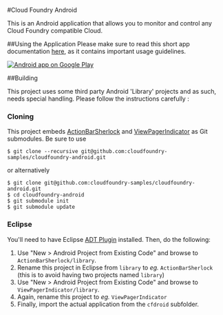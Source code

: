 #Cloud Foundry Android

This is an Android application that allows you to monitor and control any Cloud Foundry compatible Cloud.

##Using the Application
Please make sure to read this short app documentation [here](https://github.com/cloudfoundry-samples/cloudfoundry-android/wiki), as it contains important usage guidelines.

[![Android app on Google Play](http://developer.android.com/images/brand/en_generic_rgb_wo_60.png)](http://play.google.com/store/apps/details?id=org.cloudfoundry.android.cfdroid)

##Building

This project uses some third party Android 'Library' projects and as such, needs special handling.
Please follow the instructions carefully :

### Cloning ###
This project embeds [ActionBarSherlock][abs] and [ViewPagerIndicator][vpi] as Git submodules. Be sure to use

    $ git clone --recursive git@github.com:cloudfoundry-samples/cloudfoundry-android.git
or alternatively

    $ git clone git@github.com:cloudfoundry-samples/cloudfoundry-android.git
    $ cd cloudfoundry-android
    $ git submodule init
    $ git submodule update
### Eclipse ###
You'll need to have Eclipse [ADT Plugin][adt] installed. Then, do the following:

1. Use "New > Android Project from Existing Code" and browse to `ActionBarSherlock/library`.
2. Rename this project in Eclipse from `library` to _eg._ `ActionBarSherlock` (this is to avoid having two projects named `library`)
3. Use "New > Android Project from Existing Code" and browse to `ViewPagerIndicator/library`.
4. Again, rename this project to _eg._ `ViewPagerIndicator`
5. Finally, import the actual application from the `cfdroid` subfolder.

[abs]: https://github.com/JakeWharton/ActionBarSherlock 
[vpi]: https://github.com/JakeWharton/Android-ViewPagerIndicator
[adt]: http://developer.android.com/tools/sdk/eclipse-adt.html
